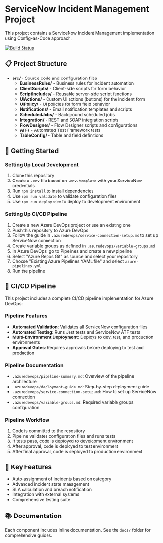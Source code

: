 # ServiceNow Incident Management Project

This project contains a ServiceNow Incident Management implementation using Config-as-Code approach.

[![Build Status](https://dev.azure.com/YourOrg/YourProject/_apis/build/status/IncidentManagement?branchName=main)](https://dev.azure.com/YourOrg/YourProject/_build/latest?definitionId=1&branchName=main)

## 📋 Project Structure

- **src/** - Source code and configuration files
  - **BusinessRules/** - Business rules for incident automation
  - **ClientScripts/** - Client-side scripts for form behavior
  - **ScriptIncludes/** - Reusable server-side script functions
  - **UIActions/** - Custom UI actions (buttons) for the incident form
  - **UIPolicy/** - UI policies for form field behavior
  - **Notifications/** - Email notification templates and scripts
  - **ScheduledJobs/** - Background scheduled jobs
  - **Integration/** - REST and SOAP integration scripts
  - **FlowDesigner/** - Flow Designer scripts and configurations
  - **ATF/** - Automated Test Framework tests
  - **TableConfig/** - Table and field definitions

## 🚀 Getting Started

### Setting Up Local Development

1. Clone this repository
2. Create a `.env` file based on `.env.template` with your ServiceNow credentials
3. Run `npm install` to install dependencies
4. Use `npm run validate` to validate configuration files
5. Use `npm run deploy:dev` to deploy to development environment

### Setting Up CI/CD Pipeline

1. Create a new Azure DevOps project or use an existing one
2. Push this repository to Azure DevOps
3. Follow the guide in `.azuredevops/service-connection-setup.md` to set up ServiceNow connection
4. Create variable groups as defined in `.azuredevops/variable-groups.md`
5. In Azure DevOps, go to Pipelines and create a new pipeline
6. Select "Azure Repos Git" as source and select your repository
7. Choose "Existing Azure Pipelines YAML file" and select `azure-pipelines.yml`
8. Run the pipeline

## 🔄 CI/CD Pipeline

This project includes a complete CI/CD pipeline implementation for Azure DevOps:

### Pipeline Features

- **Automated Validation**: Validates all ServiceNow configuration files
- **Automated Testing**: Runs Jest tests and ServiceNow ATF tests
- **Multi-Environment Deployment**: Deploys to dev, test, and production environments
- **Approval Gates**: Requires approvals before deploying to test and production

### Pipeline Documentation

- `.azuredevops/pipeline-summary.md`: Overview of the pipeline architecture
- `.azuredevops/deployment-guide.md`: Step-by-step deployment guide
- `.azuredevops/service-connection-setup.md`: How to set up ServiceNow connection
- `.azuredevops/variable-groups.md`: Required variable groups configuration

### Pipeline Workflow

1. Code is committed to the repository
2. Pipeline validates configuration files and runs tests
3. If tests pass, code is deployed to development environment
4. After approval, code is deployed to test environment
5. After final approval, code is deployed to production environment

## 🔧 Key Features

- Auto-assignment of incidents based on category
- Advanced incident state management
- SLA calculation and breach notification
- Integration with external systems
- Comprehensive testing suite

## 📚 Documentation

Each component includes inline documentation. See the `docs/` folder for comprehensive guides.
